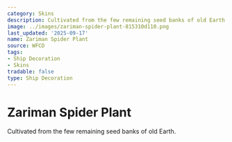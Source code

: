 ```yaml
---
category: Skins
description: Cultivated from the few remaining seed banks of old Earth.
image: ../images/zariman-spider-plant-815310d110.png
last_updated: '2025-09-17'
name: Zariman Spider Plant
source: WFCD
tags:
- Ship Decoration
- Skins
tradable: false
type: Ship Decoration
---
```


# Zariman Spider Plant

Cultivated from the few remaining seed banks of old Earth.

